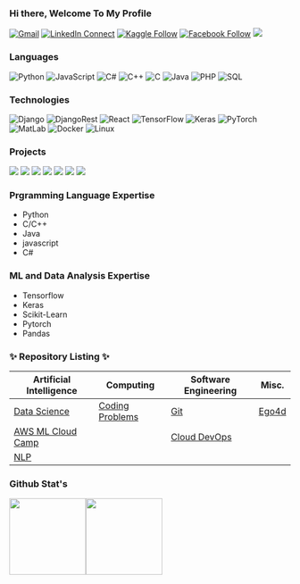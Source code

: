 ### Hi there, Welcome To My Profile


[![Gmail](https://img.shields.io/badge/%20-Send%20Mail-black?color=14171A&labelColor=ef5350&logo=gmail&logoColor=ffffff)](mailto:tonmoyhalder50@gmail.com?subject=From%20GitHub&body=Hi,%20there.%20Found%20you%20from%20GitHub.)
[![LinkedIn Connect](https://img.shields.io/badge/%20-Connect-black?color=14171A&labelColor=212121&logo=linkedin&logoColor=ffffff)](https://www.linkedin.com/in/tonmoy50/)
[![Kaggle Follow](https://img.shields.io/badge/%20-Follow-black?color=14171A&labelColor=37474f&logo=kaggle&logoColor=4fc3f7)](https://www.kaggle.com/tonmoyhalder)
[![Facebook Follow](https://img.shields.io/badge/%20-Add-black?color=14171A&labelColor=37474f&logo=facebook&logoColor=4fc3f7)](https://www.facebook.com/tonmoy50/)
![](https://komarev.com/ghpvc/?username=tonmoy50&style=plastic)

### Languages

![Python](https://img.shields.io/badge/-Python-000?&logo=Python)
![JavaScript](https://img.shields.io/badge/-JavaScript-000?&logo=JavaScript)
![C#](https://img.shields.io/badge/-C%23-000?&logo=CSharp)
![C++](https://img.shields.io/badge/-C++-000?&logo=c%2b%2b&logoColor=00599C)
![C](https://img.shields.io/badge/-C-000?&logo=C)
![Java](https://img.shields.io/badge/-Java-000?&logo=Java&logoColor=007396)
![PHP](https://img.shields.io/badge/-PHP-000?&logo=PHP&logoColor=00599C)
![SQL](https://img.shields.io/badge/-SQL-000?&logo=MySQL)

### Technologies

<!-- ![AWS](https://img.shields.io/badge/-AWS-000?&logo=Amazon-AWS&logoColor=F90) -->
![Django](https://img.shields.io/badge/-Django-000?&logo=Django)
![DjangoRest](https://img.shields.io/badge/-DjangoREST-000?&logo=DjangoREST)
![React](https://img.shields.io/badge/-React-000?&logo=React)
![TensorFlow](https://img.shields.io/badge/-TensorFlow-000?&logo=TensorFlow)
![Keras](https://img.shields.io/badge/-Keras-000?&logo=Keras)
![PyTorch](https://img.shields.io/badge/-PyTorch-000?&logo=PyTorch)
![MatLab](https://img.shields.io/badge/-Matlab-000?&logo=MATLAB)
![Docker](https://img.shields.io/badge/-Docker-000?&logo=Docker)
![Linux](https://img.shields.io/badge/-Linux-000?&logo=Linux)

### Projects

[![](https://img.shields.io/badge/ResnetSTL10-000)](https://github.com/tonmoy50/resnet50withstl10)
[![](https://img.shields.io/badge/VehicleClassification-000)](https://github.com/tonmoy50/vehicle_classification)
[![](https://img.shields.io/badge/CovidAssessment-000)](https://github.com/tonmoy50/covid19)
[![](https://img.shields.io/badge/FacialExpression-000)](https://github.com/tonmoy50/Face-Expression)
[![](https://img.shields.io/badge/JATSSClawbot-000)](https://github.com/tonmoy50/jatss_clawbot)
[![](https://img.shields.io/badge/HospitalManagement-000)](https://github.com/tonmoy50/Hospital-Management)
[![](https://img.shields.io/badge/TransportManagement-000)](https://github.com/tonmoy50/transport_management)

### Prgramming Language Expertise
- Python
- C/C++
- Java
- javascript
- C#

### ML and Data Analysis Expertise

- Tensorflow
- Keras
- Scikit-Learn
- Pytorch
- Pandas

### ✨ Repository Listing ✨

| Artificial Intelligence | Computing | Software Engineering | Misc. |
|-	|-	|- |- |
| [Data Science](https://github.com/tonmoy50/Data-Science-For-Beginners) | [Coding Problems](https://github.com/tonmoy50/Problem-Solutions) | [Git](https://github.com/tonmoy50/gitCommands) | [Ego4d](https://github.com/tonmoy50/ego4d) |
| [AWS ML Cloud Camp](https://github.com/tonmoy50/AWS-ML-With-Cloud-Camp) |  | [Cloud DevOps](https://github.com/tonmoy50/Cloud-DevOps) | |
| [NLP](https://github.com/tonmoy50/natural-language-processing-resources) | | |

### Github Stat's

<img height="137px" src="https://github-readme-stats.vercel.app/api?username=tonmoy50&hide_title=true&hide_border=true&show_icons=true&include_all_commits=true&count_private=true&line_height=21&text_color=000&icon_color=000&bg_color=0,ea6161,ffc64d,fffc4d,52fa5a&theme=graywhite" /><img height="137px" src="https://github-readme-stats.vercel.app/api/top-langs/?username=tonmoy50&hide=html&hide_title=true&hide_border=true&layout=compact&langs_count=6&exclude_repo=comp426,Redventures-Movie-Quotes&text_color=000&icon_color=fff&bg_color=0,52fa5a,4dfcff,c64dff&theme=graywhite" />
